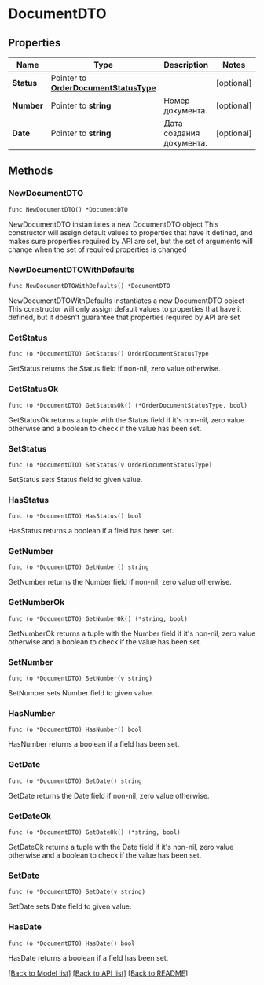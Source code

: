 # DocumentDTO

## Properties

Name | Type | Description | Notes
------------ | ------------- | ------------- | -------------
**Status** | Pointer to [**OrderDocumentStatusType**](OrderDocumentStatusType.md) |  | [optional] 
**Number** | Pointer to **string** | Номер документа. | [optional] 
**Date** | Pointer to **string** | Дата создания документа. | [optional] 

## Methods

### NewDocumentDTO

`func NewDocumentDTO() *DocumentDTO`

NewDocumentDTO instantiates a new DocumentDTO object
This constructor will assign default values to properties that have it defined,
and makes sure properties required by API are set, but the set of arguments
will change when the set of required properties is changed

### NewDocumentDTOWithDefaults

`func NewDocumentDTOWithDefaults() *DocumentDTO`

NewDocumentDTOWithDefaults instantiates a new DocumentDTO object
This constructor will only assign default values to properties that have it defined,
but it doesn't guarantee that properties required by API are set

### GetStatus

`func (o *DocumentDTO) GetStatus() OrderDocumentStatusType`

GetStatus returns the Status field if non-nil, zero value otherwise.

### GetStatusOk

`func (o *DocumentDTO) GetStatusOk() (*OrderDocumentStatusType, bool)`

GetStatusOk returns a tuple with the Status field if it's non-nil, zero value otherwise
and a boolean to check if the value has been set.

### SetStatus

`func (o *DocumentDTO) SetStatus(v OrderDocumentStatusType)`

SetStatus sets Status field to given value.

### HasStatus

`func (o *DocumentDTO) HasStatus() bool`

HasStatus returns a boolean if a field has been set.

### GetNumber

`func (o *DocumentDTO) GetNumber() string`

GetNumber returns the Number field if non-nil, zero value otherwise.

### GetNumberOk

`func (o *DocumentDTO) GetNumberOk() (*string, bool)`

GetNumberOk returns a tuple with the Number field if it's non-nil, zero value otherwise
and a boolean to check if the value has been set.

### SetNumber

`func (o *DocumentDTO) SetNumber(v string)`

SetNumber sets Number field to given value.

### HasNumber

`func (o *DocumentDTO) HasNumber() bool`

HasNumber returns a boolean if a field has been set.

### GetDate

`func (o *DocumentDTO) GetDate() string`

GetDate returns the Date field if non-nil, zero value otherwise.

### GetDateOk

`func (o *DocumentDTO) GetDateOk() (*string, bool)`

GetDateOk returns a tuple with the Date field if it's non-nil, zero value otherwise
and a boolean to check if the value has been set.

### SetDate

`func (o *DocumentDTO) SetDate(v string)`

SetDate sets Date field to given value.

### HasDate

`func (o *DocumentDTO) HasDate() bool`

HasDate returns a boolean if a field has been set.


[[Back to Model list]](../README.md#documentation-for-models) [[Back to API list]](../README.md#documentation-for-api-endpoints) [[Back to README]](../README.md)


